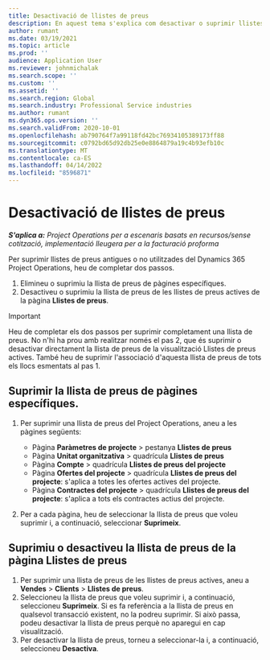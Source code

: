 ```yaml
---
title: Desactivació de llistes de preus
description: En aquest tema s'explica com desactivar o suprimir llistes de preus no usades o antigues.
author: rumant
ms.date: 03/19/2021
ms.topic: article
ms.prod: ''
audience: Application User
ms.reviewer: johnmichalak
ms.search.scope: ''
ms.custom: ''
ms.assetid: ''
ms.search.region: Global
ms.search.industry: Professional Service industries
ms.author: rumant
ms.dyn365.ops.version: ''
ms.search.validFrom: 2020-10-01
ms.openlocfilehash: ab790764f7a99118fd42bc76934105389173ff88
ms.sourcegitcommit: c0792bd65d92db25e0e8864879a19c4b93efb10c
ms.translationtype: MT
ms.contentlocale: ca-ES
ms.lasthandoff: 04/14/2022
ms.locfileid: "8596871"
---
```

# <a name="deactivate-price-lists"></a>Desactivació de llistes de preus 

_**S'aplica a:** Project Operations per a escenaris basats en recursos/sense cotització, implementació lleugera per a la facturació proforma_

Per suprimir llistes de preus antigues o no utilitzades del Dynamics 365 Project Operations, heu de completar dos passos. 

1. Elimineu o suprimiu la llista de preus de pàgines específiques.
2. Desactiveu o suprimiu la llista de preus de les llistes de preus actives de la pàgina **Llistes de preus**.

>[!IMPORTANT]
> Heu de completar els dos passos per suprimir completament una llista de preus. No n'hi ha prou amb realitzar només el pas 2, que és suprimir o desactivar directament la llista de preus de la visualització Llistes de preus actives. També heu de suprimir l'associació d'aquesta llista de preus de tots els llocs esmentats al pas 1.

## <a name="delete-the-price-list-from-specific-pages"></a>Suprimir la llista de preus de pàgines específiques.
1. Per suprimir una llista de preus del Project Operations, aneu a les pàgines següents:  

      - Pàgina **Paràmetres de projecte** > pestanya **Llistes de preus**
      - Pàgina **Unitat organitzativa** > quadrícula **Llistes de preus**
      - Pàgina **Compte** > quadrícula **Llistes de preus del projecte**
      - Pàgina **Ofertes del projecte** > quadrícula **Llistes de preus del projecte**: s'aplica a totes les ofertes actives del projecte.
      - Pàgina **Contractes del projecte** > quadrícula **Llistes de preus del projecte**: s'aplica a tots els contractes actius del projecte.

 2. Per a cada pàgina, heu de seleccionar la llista de preus que voleu suprimir i, a continuació, seleccionar **Suprimeix**. 
 
## <a name="delete-or-deactivate-the-price-list-from-the-price-lists-page"></a>Suprimiu o desactiveu la llista de preus de la pàgina Llistes de preus
 
1. Per suprimir una llista de preus de les llistes de preus actives, aneu a **Vendes** > **Clients** > **Llistes de preus**. 
2. Seleccioneu la llista de preus que voleu suprimir i, a continuació, seleccioneu **Suprimeix**. Si es fa referència a la llista de preus en qualsevol transacció existent, no la podreu suprimir. Si això passa, podeu desactivar la llista de preus perquè no aparegui en cap visualització. 
3. Per desactivar la llista de preus, torneu a seleccionar-la i, a continuació, seleccioneu **Desactiva**.   
